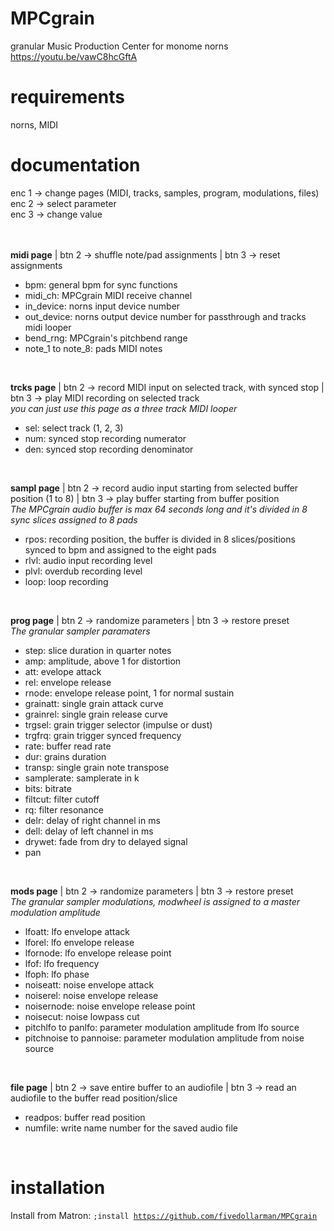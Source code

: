 # MPCgrain
granular Music Production Center for monome norns
https://youtu.be/vawC8hcGftA

# requirements
norns, MIDI

# documentation
enc 1 -> change pages (MIDI, tracks, samples, program, modulations, files)<br>
enc 2 -> select parameter <br>
enc 3 -> change value <br>
<br><br>

<b>midi page</b> | btn 2 -> shuffle note/pad assignments | btn 3 -> reset assignments<br>
<ul>
  <li>bpm: general bpm for sync functions</li>
  <li>midi_ch: MPCgrain MIDI receive channel</li>
  <li>in_device: norns input device number</li>
  <li>out_device: norns output device number for passthrough and tracks midi looper</li>
  <li>bend_rng: MPCgrain's pitchbend range</li>
  <li>note_1 to note_8: pads MIDI notes</li>
</ul>
<br>

<b>trcks page</b> | btn 2 -> record MIDI input on selected track, with synced stop | btn 3 -> play MIDI recording on selected track<br>
<i>you can just use this page as a three track MIDI looper</i>
<br>
<ul>
  <li>sel: select track (1, 2, 3)</li>
  <li>num: synced stop recording numerator</li>
  <li>den: synced stop recording denominator</li>
</ul>
<br>

<b>sampl page</b> | btn 2 -> record audio input starting from selected buffer position (1 to 8) | btn 3 -> play buffer starting from buffer position<br>
<i>The MPCgrain audio buffer is max 64 seconds long and it's divided in 8 sync slices assigned to 8 pads</i>
<br>
<ul>
  <li>rpos: recording position, the buffer is divided in 8 slices/positions synced to bpm and assigned to the eight pads</li>
  <li>rlvl: audio input recording level</li>
  <li>plvl: overdub recording level</li>
  <li>loop: loop recording</li>
</ul>
<br>

<b>prog page</b> | btn 2 -> randomize parameters | btn 3 -> restore preset<br>
<i>The granular sampler paramaters</i>
<ul>
  <li>step: slice duration in quarter notes</li>
  <li>amp: amplitude, above 1 for distortion</li>
  <li>att: evelope attack</li>
  <li>rel: envelope release</li>
  <li>rnode: envelope release point, 1 for normal sustain</li>
  <li>grainatt: single grain attack curve</li>
  <li>grainrel: single grain release curve</li>
  <li>trgsel: grain trigger selector (impulse or dust)</li>
  <li>trgfrq: grain trigger synced frequency</li>
  <li>rate: buffer read rate</li>
  <li>dur: grains duration</li>
  <li>transp: single grain note transpose</li>
  <li>samplerate: samplerate in k</li>
  <li>bits: bitrate</li>
  <li>filtcut: filter cutoff</li>
  <li>rq: filter resonance</li>
  <li>delr: delay of right channel in ms</li>
  <li>dell: delay of left channel in ms</li>
  <li>drywet: fade from dry to delayed signal</li>
  <li>pan</li>
</ul>
<br>

<b>mods page</b> | btn 2 -> randomize parameters | btn 3 -> restore preset<br>
<i>The granular sampler modulations, modwheel is assigned to a master modulation amplitude</i>
<ul>
  <li>lfoatt: lfo envelope attack</li>
  <li>lforel: lfo envelope release</li>
  <li>lfornode: lfo envelope release point</li>
  <li>lfof: lfo frequency</li>
  <li>lfoph: lfo phase</li>
  <li>noiseatt: noise envelope attack</li>
  <li>noiserel: noise envelope release</li>
  <li>noisernode: noise envelope release point</li>
  <li>noisecut: noise lowpass cut</li>
  <li>pitchlfo to panlfo: parameter modulation amplitude from lfo source</li>
  <li>pitchnoise to pannoise: parameter modulation amplitude from noise source</li>
</ul>
<br>

<b>file page</b> | btn 2 -> save entire buffer to an audiofile | btn 3 -> read an audiofile to the buffer read position/slice<br>
<ul>
  <li>readpos: buffer read position</li>
  <li>numfile: write name number for the saved audio file</li>
</ul>
<br>

# installation
Install from Matron: <code>;install https://github.com/fivedollarman/MPCgrain</code>

